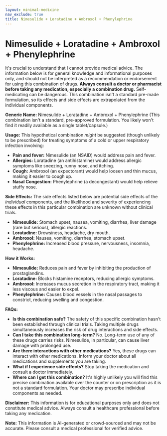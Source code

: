 ```yaml
---
layout: minimal-medicine
nav_exclude: true
title: Nimesulide + Loratadine + Ambroxol + Phenylephrine
---
```


# Nimesulide + Loratadine + Ambroxol + Phenylephrine

It's crucial to understand that I cannot provide medical advice. The information below is for general knowledge and informational purposes only, and should not be interpreted as a recommendation or endorsement for using this combination of drugs.  **Always consult a doctor or pharmacist before taking any medication, especially a combination drug.**  Self-medicating can be dangerous.  This combination isn't a standard pre-made formulation, so its effects and side effects are extrapolated from the individual components.

**Generic Name:**  Nimesulide + Loratadine + Ambroxol + Phenylephrine (This combination isn't a standard, pre-approved formulation.  You likely won't find it readily available as a single tablet/capsule.)

**Usage:**  This hypothetical combination *might* be suggested (though unlikely to be prescribed) for treating symptoms of a cold or upper respiratory infection involving:

* **Pain and fever:** Nimesulide (an NSAID) would address pain and fever.
* **Allergies:** Loratadine (an antihistamine) would address allergic symptoms like sneezing, runny nose, and itching.
* **Cough:** Ambroxol (an expectorant) would help loosen and thin mucus, making it easier to cough up.
* **Nasal Congestion:** Phenylephrine (a decongestant) would help relieve stuffy nose.


**Side Effects:**  The side effects listed below are potential side effects of the *individual* components, and the likelihood and severity of experiencing these effects in this particular combination are unknown without clinical trials.

* **Nimesulide:** Stomach upset, nausea, vomiting, diarrhea, liver damage (rare but serious), allergic reactions.
* **Loratadine:** Drowsiness, headache, dry mouth.
* **Ambroxol:** Nausea, vomiting, diarrhea, stomach upset.
* **Phenylephrine:** Increased blood pressure, nervousness, insomnia, headache.


**How it Works:**

* **Nimesulide:** Reduces pain and fever by inhibiting the production of prostaglandins.
* **Loratadine:** Blocks histamine receptors, reducing allergic symptoms.
* **Ambroxol:** Increases mucus secretion in the respiratory tract, making it less viscous and easier to expel.
* **Phenylephrine:** Causes blood vessels in the nasal passages to constrict, reducing swelling and congestion.


**FAQs:**

* **Is this combination safe?**  The safety of this specific combination hasn't been established through clinical trials.  Taking multiple drugs simultaneously increases the risk of drug interactions and side effects.
* **Can I take this combination long-term?** No.  Long-term use of any of these drugs carries risks.  Nimesulide, in particular, can cause liver damage with prolonged use.
* **Are there interactions with other medications?**  Yes, these drugs can interact with other medications.  Inform your doctor about all medications and supplements you are taking.
* **What if I experience side effects?**  Stop taking the medication and consult a doctor immediately.
* **Where can I get this combination?** It's highly unlikely you will find this precise combination available over the counter or on prescription as it is not a standard formulation.  Your doctor may prescribe individual components as needed.

**Disclaimer:** This information is for educational purposes only and does not constitute medical advice.  Always consult a healthcare professional before taking any medication.


**Note:** This information is AI-generated or crowd-sourced and may not be accurate. Please consult a medical professional for verified advice.